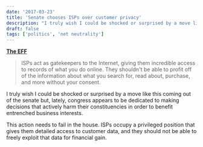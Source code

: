 ```yaml
---
date: '2017-03-23'
title: 'Senate chooses ISPs over customer privacy'
description: "I truly wish I could be shocked or surprised by a move like this coming out of the senate but, lately, congress appears to be dedicated to making decisions that actively harm their constituencies in order to benefit entrenched business interests."
draft: false
tags: ['politics', 'net neutrality']
---
```


**[The EFF](https://www.eff.org/deeplinks/2017/03/senate-puts-isp-profits-over-your-privacy)**

> ISPs act as gatekeepers to the Internet, giving them incredible access to records of what you do online. They shouldn't be able to profit off of the information about what you search for, read about, purchase, and more without your consent.<!-- excerpt -->

I truly wish I could be shocked or surprised by a move like this coming out of the senate but, lately, congress appears to be dedicated to making decisions that actively harm their constituencies in order to benefit entrenched business interests.

This action needs to fail in the house. ISPs occupy a privileged position that gives them detailed access to customer data, and they should not be able to freely exploit that data for financial gain.
